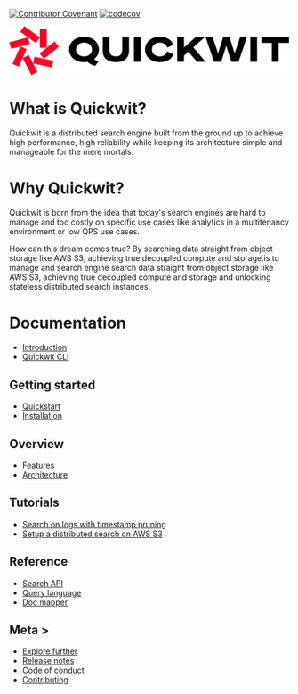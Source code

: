 [![Contributor Covenant](https://img.shields.io/badge/Contributor%20Covenant-2.0-4baaaa.svg)](CODE_OF_CONDUCT.md)
[![codecov](https://codecov.io/gh/quickwit/branch/main/graph/badge.svg)](https://codecov.io/gh/tantivy-search/tantivy)

<p align="center">
  <img src="docs/assets/images/logo_horizontal.svg" alt="Quickwit">
</p>

# What is Quickwit?

Quickwit is a distributed search engine built from the ground up to achieve high performance, high reliability while keeping its architecture simple and manageable for the mere mortals.

# Why Quickwit?

Quickwit is born from the idea that today's search engines are hard to manage and too costly on specific use cases like analytics in a multitenancy environment or low QPS use cases.


How can this dream comes true? By searching data straight from object storage like AWS S3, achieving true decoupled compute and storage.is to manage and search engine search data straight from object storage like AWS S3, achieving true decoupled compute and storage and unlocking stateless distributed search instances.


# Documentation
- [Introduction](introduction.md)
- [Quickwit CLI](quickwit-cli.md)

## Getting started
  - [Quickstart](getting-started/quickstart.md)
  - [Installation](getting-started/installation.md)

## Overview
  - [Features](overview/features.md)
  - [Architecture](overview/architecture.md)

## Tutorials
  - [Search on logs with timestamp pruning](tutorials/tutorial-hdfs-logs.md)
  - [Setup a distributed search on AWS S3](tutorials/tutorial-hdfs-logs-distributed-search-aws-s3.md)

## Reference
  - [Search API](reference/search-api.md)
  - [Query language](reference/query-language.md)
  - [Doc mapper](reference/doc-mapper.md)

## Meta >
  - [Explore further](meta/explore-further.md)
  - [Release notes](meta/release-notes.md)
  - [Code of conduct](CODE_OF_CONDUCT.md)
  - [Contributing](CONTRIBUTING.md)